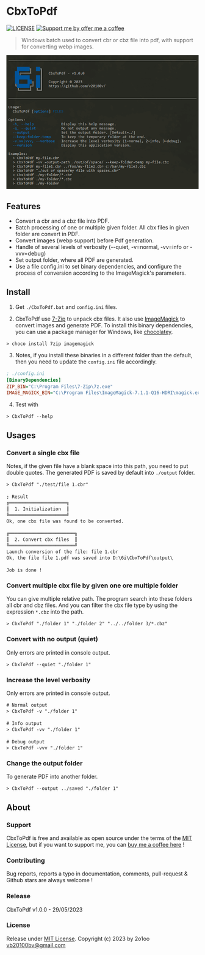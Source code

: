 CbxToPdf
========

[![LICENSE](https://img.shields.io/badge/license-MIT-informational.svg)](https://github.com/v20100v/6i-Jekyll/blob/develop/LICENSE.md)
[![Support me by offer me a coffee](https://img.shields.io/badge/Buy%20me%20a%20coffee-donate-informational.svg)](https://www.buymeacoffee.com/vincent.blain)

> Windows batch used to convert cbr or cbz file into pdf, with support for converting webp images.

![ink-tools CLI application](./doc/cbx-to-pdf.png)

## Features

- Convert a cbr and a cbz file into PDF.
- Batch processing of one or multiple given folder. All cbx files in given folder are convert in PDF.
- Convert images (webp support) before Pdf generation.
- Handle of several levels of verbosity (--quiet, -v=normal, -vv=info or -vvv=debug)
- Set output folder, where all PDF are generated.
- Use a file config.ini to set binary dependencies, and configure the process of conversion according to the ImageMagick's parameters.


## Install

1. Get `./CbxToPdf.bat` and `config.ini` files. 


2. CbxToPdf use [7-Zip](https://www.7-zip.org/) to unpack cbx files. It also use [ImageMagick](https://imagemagick.org/index.php) to convert images and generate PDF. To install this binary dependencies, you can use a package manager for Windows, like [chocolatey](https://chocolatey.org/).

```
> choco install 7zip imagemagick
```

3. Notes, if you install these binaries in a different folder than the default, then you need to update the `config.ini` file accordingly.

```ini
; ./config.ini
[BinaryDependencies]
ZIP_BIN="C:\Program Files\7-Zip\7z.exe"
IMAGE_MAGICK_BIN="C:\Program Files\ImageMagick-7.1.1-Q16-HDRI\magick.exe"
```

4. Test with

```batch
> CbxToPdf --help
```


## Usages

### Convert a single cbx file

Notes, if the given file have a blank space into this path, you need to put double quotes. The generated PDF is saved by default into `./output` folder.

```batch
> CbxToPdf "./test/file 1.cbr"

; Result
╔═════════════════════╗
║  1. Initialization  ║
╚═════════════════════╝
Ok, one cbx file was found to be converted.

╔════════════════════════╗
║  2. Convert cbx files  ║
╚════════════════════════╝
Launch conversion of the file: file 1.cbr
Ok, the file file 1.pdf was saved into D:\6i\CbxToPdf\output\

Job is done !
```

### Convert multiple cbx file by given one ore multiple folder

You can give multiple relative path. The program search into these folders all cbr and cbz files. And you can filter the cbx file type by using the expression `*.cbz` into the path.

```batch
> CbxToPdf "./folder 1" "./folder 2" "../../folder 3/*.cbz"
```

### Convert with no output (quiet)

Only errors are printed in console output.

```batch
> CbxToPdf --quiet "./folder 1" 
```

### Increase the level verbosity

Only errors are printed in console output.

```batch
# Normal output
> CbxToPdf -v "./folder 1"

# Info output
> CbxToPdf -vv "./folder 1"

# Debug output
> CbxToPdf -vvv "./folder 1" 
```

### Change the output folder

To generate PDF into another folder.

```batch
> CbxToPdf --output ../saved "./folder 1" 
```


## About

### Support

CbxToPdf is free and available as open source under the terms of the [MIT License](./LICENSE.md), but if you want to support me, you can [buy me a coffee here](https://www.buymeacoffee.com/vincent.blain) !

### Contributing

Bug reports, reports a typo in documentation, comments, pull-request & Github stars are always welcome !

### Release
CbxToPdf v1.0.0 - 29/05/2023


### License

Release under [MIT License](./LICENSE.md).
Copyright (c) 2023 by 2o1oo vb20100bv@gmail.com